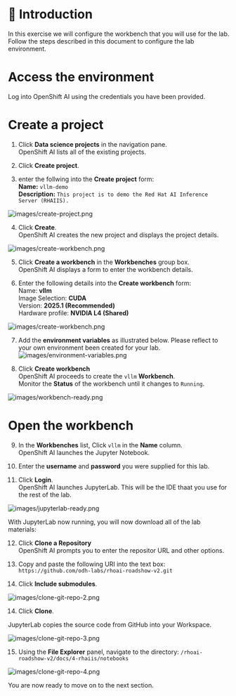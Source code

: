 # 💁 Introduction

In this exercise we will configure the workbench that you will use for the lab. Follow the steps described in this document to configure the lab environment.

# Access the environment
Log into OpenShift AI using the credentials you have been provided.

# Create a project

1. Click **Data science projects** in the navigation pane.  
   OpenShift AI lists all of the existing projects.  

2. Click **Create project**.  

3. enter the follwing into the **Create project** form:  
   **Name:** `vllm-demo`  
   **Description:** `This project is to demo the Red Hat AI Inference Server (RHAIIS).`

![images/create-project.png](images/create-project.png)

4. Click **Create**.  
   OpenShift AI creates the new project and displays the project details.

![images/create-workbench.png](images/create-workbench.png)

5. Click **Create a workbench** in the **Workbenches** group box.  
   OpenShift AI displays a form to enter the workbench details.

6. Enter the following details into the **Create workbench** form:   
   Name: **vllm**  
   Image Selection: **CUDA**  
   Version: **2025.1 (Recommended)**  
   Hardware profile: **NVIDIA L4 (Shared)**  

![images/create-workbench.png](images/create-workbench-2.png)

7. Add the **environment variables** as illustrated below.  Please reflect to your own environment been created for your lab.
![images/environment-variables.png](images/environment-variables.png)

8. Click **Create workbench**  
   OpenShift AI proceeds to create the `vllm` **Workbench**.  
   Monitor the **Status** of the workbench until it changes to `Running`.

![images/workbench-ready.png](images/workbench-ready.png)

# Open the workbench

9. In the **Workbenches** list, Click `vllm` in the **Name** column.  
    OpenShift AI launches the Jupyter Notebook.  

10. Enter the **username** and **password** you were supplied for this lab.  

11. Click **Login**.  
    OpenShift AI launches JupyterLab. This will be the IDE thaat you use for the rest of the lab.

![images/jupyterlab-ready.png](images/jupyterlab-ready.png)

With JupyterLab now running, you will now download all of the lab materials:  

12. Click **Clone a Repository**  
   OpenShift AI prompts you to enter the repositor URL and other options.  

13. Copy and paste the following URI into the text box: `https://github.com/odh-labs/rhoai-roadshow-v2.git`  
15. Click **Include submodules**.  

![images/clone-git-repo-2.png](images/clone-git-repo-2.png) 

14. Click **Clone**.  

JupyterLab copies the source code from GitHub into your Workspace.

![images/clone-git-repo-3.png](images/clone-git-repo-3.png) 

15. Using the **File Explorer** panel, navigate to the directory:  `/rhoai-roadshow-v2/docs/4-rhaiis/notebooks`  

![images/clone-git-repo-4.png](images/clone-git-repo-4.png)  

You are now ready to move on to the next section.
